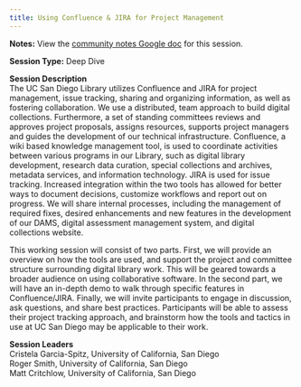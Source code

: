 ```yaml
---
title: Using Confluence & JIRA for Project Management
---
```


**Notes:** View the [community notes Google doc](https://docs.google.com/document/d/15d2S562h7MqaeU3c-6OdWo0UHKehlyKCGi3gVLSxQ8M/ "Using Confluence & JIRA for Project Management - community notes") for this session.

**Session Type:** Deep Dive

**Session Description**  
The UC San Diego Library utilizes Confluence and JIRA for project management, issue tracking, sharing and organizing information, as well as fostering collaboration. We use a distributed, team approach to build digital collections. Furthermore, a set of standing committees reviews and approves project proposals, assigns resources, supports project managers and guides the development of our technical infrastructure. Confluence, a wiki based knowledge management tool, is used to coordinate activities between various programs in our Library, such as digital library development, research data curation, special collections and archives, metadata services, and information technology. JIRA is used for issue tracking. Increased integration within the two tools has allowed for better ways to document decisions, customize workflows and report out on progress. We will share internal processes, including the management of required fixes, desired enhancements and new features in the development of our DAMS, digital assessment management system, and digital collections website.

This working session will consist of two parts. First, we will provide an overview on how the tools are used, and support the project and committee structure surrounding digital library work. This will be geared towards a broader audience on using collaborative software. In the second part, we will have an in-depth demo to walk through specific features in Confluence/JIRA. Finally, we will invite participants to engage in discussion, ask questions, and share best practices. Participants will be able to assess their project tracking approach, and brainstorm how the tools and tactics in use at UC San Diego may be applicable to their work.

**Session Leaders**  
Cristela Garcia-Spitz, University of California, San Diego  
Roger Smith, University of California, San Diego  
Matt Critchlow, University of California, San Diego